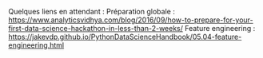 Quelques liens en attendant :
Préparation globale : https://www.analyticsvidhya.com/blog/2016/09/how-to-prepare-for-your-first-data-science-hackathon-in-less-than-2-weeks/
Feature engineering : https://jakevdp.github.io/PythonDataScienceHandbook/05.04-feature-engineering.html

